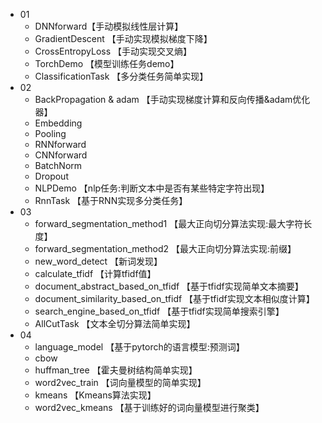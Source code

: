 * 01
  * DNNforward【手动模拟线性层计算】 
  * GradientDescent 【手动实现模拟梯度下降】
  * CrossEntropyLoss 【手动实现交叉熵】
  * TorchDemo 【模型训练任务demo】
  * ClassificationTask 【多分类任务简单实现】 
* 02
  * BackPropagation & adam 【手动实现梯度计算和反向传播&adam优化器】
  * Embedding
  * Pooling
  * RNNforward
  * CNNforward
  * BatchNorm
  * Dropout
  * NLPDemo 【nlp任务:判断文本中是否有某些特定字符出现】
  * RnnTask 【基于RNN实现多分类任务】
* 03
  * forward_segmentation_method1 【最大正向切分算法实现:最大字符长度】
  * forward_segmentation_method2 【最大正向切分算法实现:前缀】
  * new_word_detect 【新词发现】
  * calculate_tfidf 【计算tfidf值】
  * document_abstract_based_on_tfidf 【基于tfidf实现简单文本摘要】
  * document_similarity_based_on_tfidf 【基于tfidf实现文本相似度计算】
  * search_engine_based_on_tfidf 【基于tfidf实现简单搜索引擎】
  * AllCutTask 【文本全切分算法简单实现】
* 04
  * language_model 【基于pytorch的语言模型:预测词】
  * cbow 
  * huffman_tree 【霍夫曼树结构简单实现】
  * word2vec_train 【词向量模型的简单实现】
  * kmeans 【Kmeans算法实现】
  * word2vec_kmeans 【基于训练好的词向量模型进行聚类】
